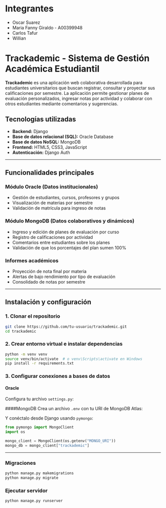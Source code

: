 # Integrantes
- Oscar Suarez
- Maria Fanny Giraldo - A00399948
- Carlos Tafur
- Willian 

# Trackademic - Sistema de Gestión Académica Estudiantil

**Trackademic** es una aplicación web colaborativa desarrollada para estudiantes universitarios que buscan registrar, consultar y proyectar sus calificaciones por semestre. La aplicación permite gestionar planes de evaluación personalizados, ingresar notas por actividad y colaborar con otros estudiantes mediante comentarios y sugerencias.

## Tecnologías utilizadas

- **Backend:** Django
-  **Base de datos relacional (SQL):** Oracle Database
- **Base de datos NoSQL:** MongoDB
- **Frontend:** HTML5, CSS3, JavaScript 
- **Autenticación:** Django Auth

---

## Funcionalidades principales

### Módulo Oracle (Datos institucionales)
- Gestión de estudiantes, cursos, profesores y grupos
- Visualización de materias por semestre
- Validación de matrícula para ingreso de notas

### Módulo MongoDB (Datos colaborativos y dinámicos)
- Ingreso y edición de planes de evaluación por curso
- Registro de calificaciones por actividad
- Comentarios entre estudiantes sobre los planes
- Validación de que los porcentajes del plan sumen 100%

### Informes académicos
- Proyección de nota final por materia
- Alertas de bajo rendimiento por tipo de evaluación
- Consolidado de notas por semestre

---
## Instalación y configuración

### 1. Clonar el repositorio
```bash
git clone https://github.com/tu-usuario/trackademic.git
cd trackademic
```

### 2. Crear entorno virtual e instalar dependencias
```bash
python -m venv venv
source venv/bin/activate  # o venv\Scripts\activate en Windows
pip install -r requirements.txt
```

### 3. Configurar conexiones a bases de datos

#### Oracle
Configura tu archivo `settings.py`:

####MongoDB
Crea un archivo `.env` con tu URI de MongoDB Atlas:

Y conéctalo desde Django usando `pymongo`:

```python
from pymongo import MongoClient
import os

mongo_client = MongoClient(os.getenv("MONGO_URI"))
mongo_db = mongo_client["trackademic"]
```

---


### Migraciones
```bash
python manage.py makemigrations
python manage.py migrate
```

### Ejecutar servidor
```bash
python manage.py runserver
```





